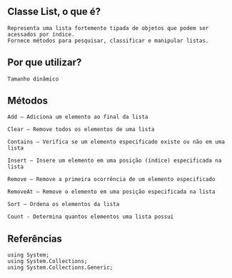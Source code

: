 ## Classe List<T>, o que é? 
    Representa uma lista fortemente tipada de objetos que podem ser acessados por índice. 
    Fornece métodos para pesquisar, classificar e manipular listas.

## Por que utilizar? 
    Tamanho dinâmico

## Métodos
    Add – Adiciona um elemento ao final da lista

    Clear – Remove todos os elementos de uma lista

    Contains – Verifica se um elemento especificado existe ou não em uma lista

    Insert – Insere um elemento em uma posição (índice) especificada na lista

    Remove – Remove a primeira ocorrência de um elemento especificado

    RemoveAt – Remove o elemento em uma posição especificada na lista

    Sort – Ordena os elementos da lista 

    Count - Determina quantos elementos uma lista possui

## Referências
    using System;
    using System.Collections;   
    using System.Collections.Generic;
